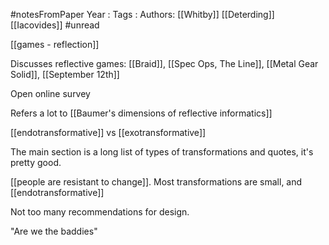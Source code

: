 #notesFromPaper
Year   :
Tags   :
Authors: [[Whitby]] [[Deterding]] [[Iacovides]]
#unread 

[[games - reflection]]

Discusses reflective games: [[Braid]], [[Spec Ops, The Line]], [[Metal Gear Solid]], [[September 12th]]

Open online survey

Refers a lot to [[Baumer's dimensions of reflective informatics]]

[[endotransformative]] vs [[exotransformative]]

The main section is a long list of types of transformations and quotes, it's pretty good.

[[people are resistant to change]]. Most transformations are small, and [[endotransformative]]

Not too many recommendations for design.

"Are we the baddies"